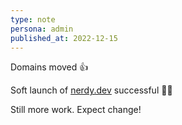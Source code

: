 ```yaml
---
type: note
persona: admin
published_at: 2022-12-15
---
```


Domains moved 👍  

Soft launch of [nerdy.dev](#) successful 🤘💀   

Still more work. Expect change!